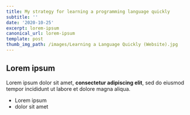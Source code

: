 ```yaml
---
title: My strategy for learning a programming language quickly
subtitle: ''
date: '2020-10-25'
excerpt: lorem-ipsum
canonical_url: lorem-ipsum
template: post
thumb_img_path: /images/Learning a Language Quickly (Website).jpg
---
```

## Lorem ipsum

Lorem ipsum dolor sit amet, **consectetur adipiscing elit**, sed do eiusmod tempor incididunt ut labore et dolore magna aliqua.

- Lorem ipsum
- dolor sit amet